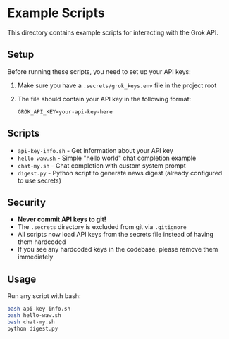 # Example Scripts

This directory contains example scripts for interacting with the Grok API.

## Setup

Before running these scripts, you need to set up your API keys:

1. Make sure you have a `.secrets/grok_keys.env` file in the project root
2. The file should contain your API key in the following format:

   ```env
   GROK_API_KEY=your-api-key-here
   ```

## Scripts

- `api-key-info.sh` - Get information about your API key
- `hello-waw.sh` - Simple "hello world" chat completion example
- `chat-my.sh` - Chat completion with custom system prompt
- `digest.py` - Python script to generate news digest (already configured to use secrets)

## Security

- **Never commit API keys to git!**
- The `.secrets` directory is excluded from git via `.gitignore`
- All scripts now load API keys from the secrets file instead of having them hardcoded
- If you see any hardcoded keys in the codebase, please remove them immediately

## Usage

Run any script with bash:

```bash
bash api-key-info.sh
bash hello-waw.sh
bash chat-my.sh
python digest.py
```
